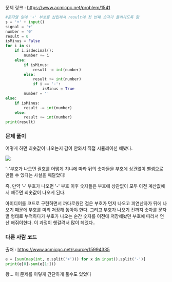 문제 링크 : https://www.acmicpc.net/problem/1541

```python
#문자열 앞에 '+' 부호를 삽입해서 result에 첫 번째 숫자가 들어가도록 함
s = '+' + input()
signal = '+'
number = '0'
result = 0
isMinus = False
for i in s:
    if i.isdecimal():
        number += i
    else:
        if isMinus:
            result -= int(number)
        else:
            result += int(number)
            if i == '-':
                isMinus = True
        number = ''
else:
    if isMinus:
        result -= int(number)
    else:
        result += int(number)
print(result)
```

### 문제 풀이

어떻게 하면 최솟값이 나오는지 감이 안와서 직접 시뮬레이션 해봤다.

![](https://velog.velcdn.com/images/woonyumnyum/post/c960a4e2-b285-4a0d-a18d-eec8d4bbaa4f/image.png)

'-'부호가 나오면 괄호를 어떻게 치냐에 따라 뒤의 숫자들을 부호에 상관없이 뺄셈으로 만들 수 있다는 사실을 깨달았다!

즉, 만약 '-' 부호가 나오면 '-' 부호 이후 숫자들은 부호에 상관없이 모두 이전 계산값에서 빼주면 최솟값이 나오게 된다.

아이디어를 코드로 구현하면서 까다로웠던 점은 부호가 먼저 나오고 피연산자가 뒤에 나오기 때문에 부호를 미리 저장해 놓아야 한다. 그리고 부호가 나오기 전까지 숫자를 문자열 형태로 누적하다가 부호가 나오는 순간 숫자를 이전에 저장해놨던 부호에 따라서 연산 해줘야한다. 이 과정이 헷갈려서 많이 헤맸다..

### 다른 사람 코드

출처 : https://www.acmicpc.net/source/15994335

```python
e = [sum(map(int, x.split('+'))) for x in input().split('-')]
print(e[0]-sum(e[1:]))
```

왕... 이 문제를 이렇게 간단하게 풀수도 있었다
